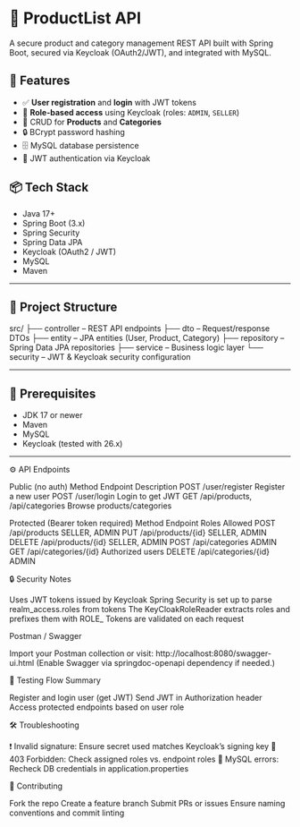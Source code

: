 # 🛒 ProductList API

A secure product and category management REST API built with Spring Boot, secured via Keycloak (OAuth2/JWT), and integrated with MySQL.


## 🚀 Features

- ✅ **User registration** and **login** with JWT tokens  
- 🔐 **Role-based access** using Keycloak (roles: `ADMIN`, `SELLER`)  
- 📝 CRUD for **Products** and **Categories**  
- 🔒 BCrypt password hashing  
- 🗄️ MySQL database persistence  
- 🔑 JWT authentication via Keycloak


## 📦 Tech Stack

- Java 17+  
- Spring Boot (3.x)  
- Spring Security  
- Spring Data JPA  
- Keycloak (OAuth2 / JWT)  
- MySQL  
- Maven

---

## 🧩 Project Structure


src/
├── controller – REST API endpoints
├── dto – Request/response DTOs
├── entity – JPA entities (User, Product, Category)
├── repository – Spring Data JPA repositories
├── service – Business logic layer
└── security – JWT & Keycloak security configuration



---

## 🔧 Prerequisites

- JDK 17 or newer  
- Maven  
- MySQL  
- Keycloak (tested with 26.x)

---

⚙️ API Endpoints

Public (no auth)
Method	Endpoint	Description
POST	/user/register	Register a new user
POST	/user/login	Login to get JWT
GET	/api/products, /api/categories	Browse products/categories

Protected (Bearer token required)
Method	Endpoint	Roles Allowed
POST	/api/products	SELLER, ADMIN
PUT	/api/products/{id}	SELLER, ADMIN
DELETE	/api/products/{id}	SELLER, ADMIN
POST	/api/categories	ADMIN
GET	/api/categories/{id}	Authorized users
DELETE	/api/categories/{id}	ADMIN

🔒 Security Notes

Uses JWT tokens issued by Keycloak
Spring Security is set up to parse realm_access.roles from tokens
The KeyCloakRoleReader extracts roles and prefixes them with ROLE_
Tokens are validated on each request


Postman / Swagger

Import your Postman collection or visit:
http://localhost:8080/swagger-ui.html
(Enable Swagger via springdoc-openapi dependency if needed.)


🧪 Testing Flow Summary

Register and login user (get JWT)
Send JWT in Authorization header
Access protected endpoints based on user role


🛠 Troubleshooting

❗ Invalid signature: Ensure secret used matches Keycloak’s signing key
🐞 403 Forbidden: Check assigned roles vs. endpoint roles
🧪 MySQL errors: Recheck DB credentials in application.properties


🤝 Contributing

Fork the repo
Create a feature branch
Submit PRs or issues
Ensure naming conventions and commit linting
